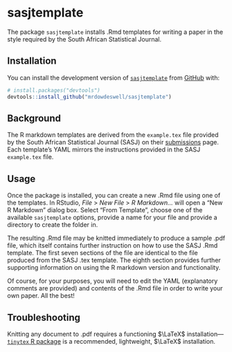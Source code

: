 
<!-- README.md is generated from README.Rmd. Please edit that file. To render README.md use `devtools::build_readme()` -->

# sasjtemplate

<!-- badges: start -->
<!-- badges: end -->

The package `sasjtemplate` installs .Rmd templates for writing a paper
in the style required by the South African Statistical Journal.

## Installation

You can install the development version of
[`sasjtemplate`](https://github.com/mrdowdeswell/sasjtemplate) from
[GitHub](https://github.com/) with:

``` r
# install.packages("devtools")
devtools::install_github("mrdowdeswell/sasjtemplate")
```

## Background

The R markdown templates are derived from the `example.tex` file
provided by the South African Statistical Journal (SASJ) on their
[submissions](https://www.journals.ac.za/index.php/sasj/about/submissions)
page. Each template’s YAML mirrors the instructions provided in the SASJ
`example.tex` file.

## Usage

Once the package is installed, you can create a new .Rmd file using one
of the templates. In RStudio, *File* \> *New File* \> *R Markdown…* will
open a “New R Markdown” dialog box. Select “From Template”, choose one
of the available `sasjtemplate` options, provide a name for your file
and provide a directory to create the folder in.

The resulting .Rmd file may be knitted immediately to produce a sample
.pdf file, which itself contains further instruction on how to use the
SASJ .Rmd template. The first seven sections of the file are identical
to the file produced from the SASJ .tex template. The eighth section
provides further supporting information on using the R markdown version
and functionality.

Of course, for your purposes, you will need to edit the YAML
(explanatory comments are provided) and contents of the .Rmd file in
order to write your own paper. All the best!

## Troubleshooting

Knitting any document to .pdf requires a functioning $\LaTeX$
installation—[`tinytex` R package](https://yihui.org/tinytex/) is a
recommended, lightweight, $\LaTeX$ installation.
